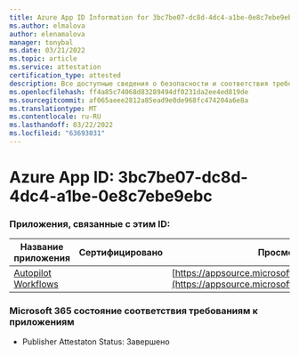 ```yaml
---
title: Azure App ID Information for 3bc7be07-dc8d-4dc4-a1be-0e8c7ebe9ebc
ms.author: elmalova
author: elenamalova
manager: tonybal
ms.date: 03/21/2022
ms.topic: article
ms.service: attestation
certification_type: attested
description: Все доступные сведения о безопасности и соответствия требованиям для 3bc7be07-dc8d-4dc4-a1be-0e8c7ebe9ebc.
ms.openlocfilehash: ff4a85c74068d83289494df0231da2ee4ed819de
ms.sourcegitcommit: af065aeee2812a85ead9e0de968fc474204a6e8a
ms.translationtype: MT
ms.contentlocale: ru-RU
ms.lasthandoff: 03/22/2022
ms.locfileid: "63693031"
---
```

# <a name="azure-app-id-3bc7be07-dc8d-4dc4-a1be-0e8c7ebe9ebc"></a>Azure App ID: 3bc7be07-dc8d-4dc4-a1be-0e8c7ebe9ebc


### <a name="apps-associated-with-this-id"></a>Приложения, связанные с этим ID:
| **Название приложения** | **Сертифицировано** | **Просмотр в AppSource** |
|--------------|---------------|-----------------------|
| [Autopilot Workflows](../forward/WA200003745.md) |  | [https://appsource.microsoft.com/product/office/WA200003745](https://appsource.microsoft.com/product/office/WA200003745) |

### <a name="microsoft-365-app-compliance-status"></a>Microsoft 365 состояние соответствия требованиям к приложениям
- Publisher Attestaton Status: Завершено
